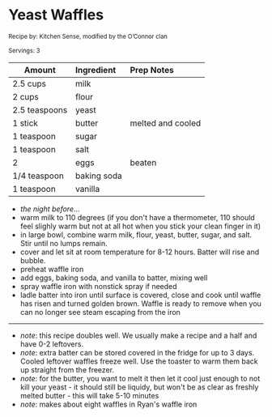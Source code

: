 # Yeast Waffles

<small>Recipe by: Kitchen Sense, modified by the O’Connor clan</small>

<small>Servings: 3</small>

| Amount           | Ingredient         | Prep Notes                 |
| ---------------- | :----------------- | :------------------------- |
| 2.5 cups         | milk               |                            |
| 2 cups           | flour              |                            |
| 2.5 teaspoons    | yeast              |                            |
| 1 stick          | butter             | melted and cooled          |
| 1 teaspoon       | sugar              |                            |
| 1 teaspoon       | salt               |                            |
| 2                | eggs               | beaten                     |
| 1/4 teaspoon     | baking soda        |                            |
| 1 teaspoon       | vanilla            |                            |

- *the night before*...
- warm milk to 110 degrees (if you don't have a thermometer, 110 should feel slighly warm but not at all hot when you stick your clean finger in it)
- in large bowl, combine warm milk, flour, yeast, butter, sugar, and salt. Stir until no lumps remain.
- cover and let sit at room temperature for 8-12 hours. Batter will rise and bubble.
- preheat waffle iron
- add eggs, baking soda, and vanilla to batter, mixing well
- spray waffle iron with nonstick spray if needed
- ladle batter into iron until surface is covered, close and cook until waffle has risen and turned golden brown. Waffle is ready to remove when you can no longer see steam escaping from the iron

---

- _note_: this recipe doubles well. We usually make a recipe and a half and have 0-2 leftovers.
- _note_: extra batter can be stored covered in the fridge for up to 3 days. Cooled leftover waffles freeze well. Use the toaster to warm them back up straight from the freezer.
- _note_: for the butter, you want to melt it then let it cool just enough to not kill your yeast - it should still be liquidy, but won't be as clear as freshly melted butter - this will take 5-10 minutes
- _note_: makes about eight waffles in Ryan's waffle iron
